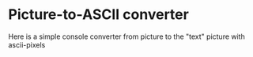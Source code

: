 # Picture-to-ASCII converter

Here is a simple console converter from picture to the "text" picture with ascii-pixels



